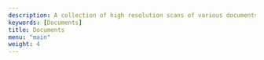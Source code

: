 ```yaml
---
description: A collection of high resolution scans of various documents related to display tubes.
keywords: [Documents]
title: Documents
menu: "main"
weight: 4
---
```

